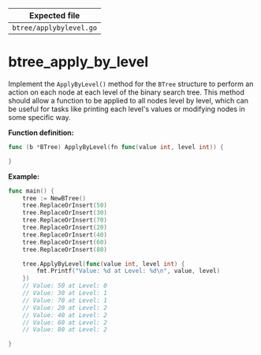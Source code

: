 | Expected file           |
| ----------------------- |
| `btree/applybylevel.go` |

# btree_apply_by_level

Implement the `ApplyByLevel()` method for the `BTree` structure to perform an action on each node at each level of the binary search tree. This method should allow a function to be applied to all nodes level by level, which can be useful for tasks like printing each level's values or modifying nodes in some specific way.

**Function definition:**

```go
func (b *BTree) ApplyByLevel(fn func(value int, level int)) {

}
```

**Example:**

```go
func main() {
    tree := NewBTree()
    tree.ReplaceOrInsert(50)
    tree.ReplaceOrInsert(30)
    tree.ReplaceOrInsert(70)
    tree.ReplaceOrInsert(20)
    tree.ReplaceOrInsert(40)
    tree.ReplaceOrInsert(60)
    tree.ReplaceOrInsert(80)

    tree.ApplyByLevel(func(value int, level int) {
        fmt.Printf("Value: %d at Level: %d\n", value, level)
    })
    // Value: 50 at Level: 0
    // Value: 30 at Level: 1
    // Value: 70 at Level: 1
    // Value: 20 at Level: 2
    // Value: 40 at Level: 2
    // Value: 60 at Level: 2
    // Value: 80 at Level: 2

}
```
